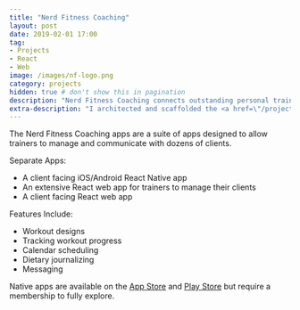 ```yaml
---
title: "Nerd Fitness Coaching"
layout: post
date: 2019-02-01 17:00
tag:
- Projects
- React
- Web
image: /images/nf-logo.png
category: projects
hidden: true # don't show this in pagination
description: "Nerd Fitness Coaching connects outstanding personal trainers with clients looking for personalized fitness, nutrition, and lifestyle advice"
extra-description: "I architected and scaffolded the <a href=\"/projects/nerd-fitness-coaching\">Nerd Fitness Coaching</a> application suite."
---
```


The Nerd Fitness Coaching apps are a suite of apps designed to allow trainers to manage and communicate with dozens of clients.

Separate Apps:
- A client facing iOS/Android React Native app
- An extensive React web app for trainers to manage their clients
- A client facing React web app

Features Include:
- Workout designs
- Tracking workout progress
- Calendar scheduling
- Dietary journalizing
- Messaging

Native apps are available on the [App Store](https://apps.apple.com/us/app/nerd-fitness-coaching/id1393166838) and [Play Store](https://play.google.com/store/apps/details?id=com.nfreactnativecoachingcustomerclientapp&hl=en_US&gl=US) but require a membership to fully explore.
